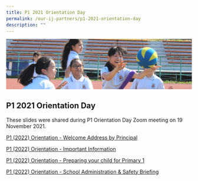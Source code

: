 ```yaml
---
title: P1 2021 Orientation Day
permalink: /our-ij-partners/p1-2021-orientation-day
description: ""
---
```

![](/images/subpage.jpg)

## P1 2021 Orientation Day

These slides were shared during P1 Orientation Day Zoom meeting on 19 November 2021.

  

[P1 (2022) Orientation - Welcome Address by Principal](/files/Orientation%20Day/P12022%20Orientation_Address%20by%20P_19Nov.pdf)

[P1 (2022) Orientation - Important Information](/files/Orientation%20Day/P12022%20Orientation_Talk%20By%20YH_19Nov.pdf)

[P1 (2022) Orientation - Preparing your child for Primary 1](/files/Orientation%20Day/P12022%20Orientation_BridgingSlides_19%20Nov.pdf)

[P1 (2022) Orientation - School Administration & Safety Briefing](/files/Orientation%20Day/P1%202022%20Orientation_Admin%20%20Safety%20Briefing_19Nov.pdf)